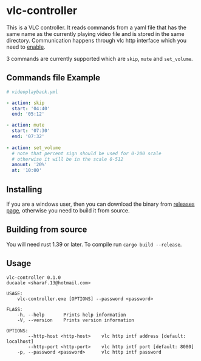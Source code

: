 # vlc-controller
This is a VLC controller. It reads commands from a yaml file that has the
same name as the currently playing video file and is stored in the same directory.
Communication happens through vlc http interface which you need to
[enable](https://wiki.videolan.org/Documentation:Modules/http_intf/).

3 commands are currently supported which are ``skip``, ``mute`` and ``set_volume``.

## Commands file Example
```yml
# videoplayback.yml

- action: skip
  start: '04:40'
  end: '05:12'

- action: mute
  start: '07:30'
  end: '07:32'
  
- action: set_volume
  # note that percent sign should be used for 0-200 scale
  # otherwise it will be in the scale 0-512
  amount: '20%'
  at: '10:00'

```

## Installing
If you are a windows user, then you can download the binary from [releases page](https://github.com/ducaale/vlc-controller/releases),
otherwise you need to build it from source.

## Building from source
You will need rust 1.39 or later. To compile run ``cargo build --release``.

## Usage
```
vlc-controller 0.1.0
ducaale <sharaf.13@hotmail.com>

USAGE:
    vlc-controller.exe [OPTIONS] --password <password>

FLAGS:
    -h, --help       Prints help information
    -V, --version    Prints version information

OPTIONS:
        --http-host <http-host>    vlc http intf address [default: localhost]
        --http-port <http-port>    vlc http intf port [default: 8080]
    -p, --password <password>      vlc http intf password
```